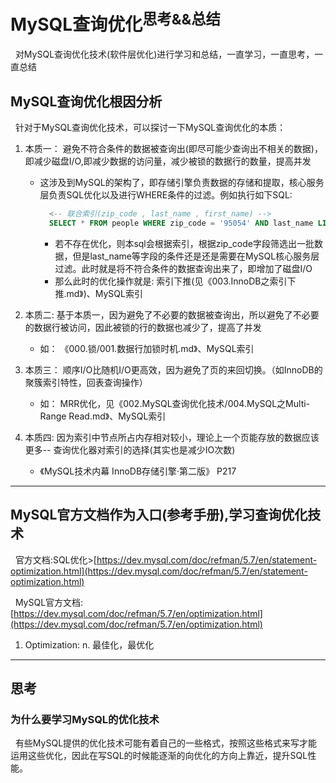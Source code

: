 # MySQL查询优化<sup>思考&&总结</sup>
&nbsp;&nbsp;对MySQL查询优化技术(软件层优化)进行学习和总结，一直学习，一直思考，一直总结

## MySQL查询优化根因分析
&nbsp;&nbsp;针对于MySQL查询优化技术，可以探讨一下MySQL查询优化的本质：
1. 本质一： 避免不符合条件的数据被查询出(即尽可能少查询出不相关的数据)，即减少磁盘I/O,即减少数据的访问量，减少被锁的数据行的数量，提高并发
   - 这涉及到MySQL的架构了，即存储引擎负责数据的存储和提取，核心服务层负责SQL优化以及进行WHERE条件的过滤。例如执行如下SQL:
      ```sql
        <-- 联合索引(zip_code , last_name , first_name) -->
        SELECT * FROM people WHERE zip_code = '95054' AND last_name LIKE '%etrunia%' AND address LIKE '%Main Street%';
      ```
      - 若不存在优化，则本sql会根据索引，根据zip_code字段筛选出一批数据，但是last_name等字段的条件还是还是需要在MySQL核心服务层过滤。此时就是将不符合条件的数据查询出来了，即增加了磁盘I/O
      - 那么此时的优化操作就是: 索引下推(见《003.InnoDB之索引下推.md》)、MySQL索引

2. 本质二: 基于本质一，因为避免了不必要的数据被查询出，所以避免了不必要的数据行被访问，因此被锁的行的数据也减少了，提高了并发
    - 如： 《000.锁/001.数据行加锁时机.md》、MySQL索引

3. 本质三： 顺序I/O比随机I/O更高效，因为避免了页的来回切换。（如InnoDB的聚簇索引特性，回表查询操作）
    - 如： MRR优化，见《002.MySQL查询优化技术/004.MySQL之Multi-Range Read.md》、MySQL索引
4. 本质四: 因为索引中节点所占内存相对较小，理论上一个页能存放的数据应该更多-- 查询优化器对索引的选择(其实也是减少IO次数)
     - 《MySQL技术内幕 InnoDB存储引擎·第二版》 P217

------

## MySQL官方文档作为入口(参考手册),学习查询优化技术
&nbsp;&nbsp;官方文档:SQL优化>[https://dev.mysql.com/doc/refman/5.7/en/statement-optimization.html](https://dev.mysql.com/doc/refman/5.7/en/statement-optimization.html)

&nbsp;&nbsp;MySQL官方文档:[https://dev.mysql.com/doc/refman/5.7/en/optimization.html](https://dev.mysql.com/doc/refman/5.7/en/optimization.html)

1. Optimization:  n. 最佳化，最优化

---
## 思考
### 为什么要学习MySQL的优化技术
&nbsp;&nbsp;有些MySQL提供的优化技术可能有着自己的一些格式，按照这些格式来写才能运用这些优化，因此在写SQL的时候能逐渐的向优化的方向上靠近，提升SQL性能。